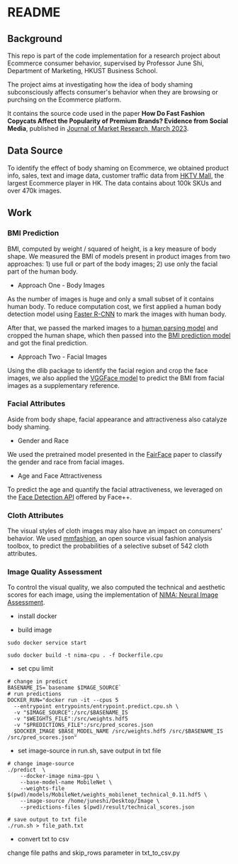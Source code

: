 # README

## Background

This repo is part of the code implementation for a research project about Ecommerce consumer behavior, supervised by Professor June Shi, Department of Marketing, HKUST Business School. 

The project aims at investigating how the idea of body shaming subconsciously affects consumer's behavior when they are browsing or purchsing on the Ecommerce platform.

It contains the source code used in the paper **How Do Fast Fashion Copycats Affect the Popularity of Premium Brands? Evidence from Social Media**, published in [Journal of Market Research, March 2023](https://repository.hkust.edu.hk/ir/Record/1783.1-125655).

## Data Source

To identify the effect of body shaming on Ecommerce, we obtained product info, sales, text and image data, customer traffic data from [HKTV Mall](https://opendatabank.hktvmall.com/portal/home), the largest Ecommerce player in HK. The data contains about 100k SKUs and over 470k images.

## Work

### BMI Prediction

BMI, computed by weight / squared of height, is a key measure of body shape. We measured the BMI of models present in product images from two approaches: 1) use full or part of the body images; 2) use only the facial part of the human body.

- Approach One - Body Images

As the number of images is huge and only a small subset of it contains human body. To reduce computation cost, we first applied a human body detection model using [Faster R-CNN](human_detection/frcnn.py) to mark the images with human body. 

After that, we passed the marked images to a [human parsing model](bmi_prediction/Self-Correction-Human-Parsing) and cropped the human shape, which then passed into the [BMI prediction model](bmi_prediction/bmi_prediction.py) and got the final prediction.

- Approach Two - Facial Images

Using the dlib package to identify the facial region and crop the face images, we also applied the [VGGFace model](facial_attributes/face2bmi) to predict the BMI from facial images as a supplementary reference.

### Facial Attributes

Aside from body shape, facial appearance and attractiveness also catalyze body shaming.  

- Gender and Race

We used the pretrained model presented in the [FairFace](facial_attributes/FairFace) paper to classify the gender and race from facial images. 

- Age and Face Attractiveness

To predict the age and quantify the facial attractiveness, we leveraged on the [Face Detection API](https://console.faceplusplus.com/documents/5679127) offered by Face++.


### Cloth Attributes

The visual styles of cloth images may also have an impact on consumers' behavior. We used [mmfashion](https://github.com/Karenou/mmfashion), an open source visual fashion analysis toolbox, to predict the probabilities of a selective subset of 542 cloth attributes.

### Image Quality Assessment

To control the visual quality, we also computed the technical and aesthetic scores for each image, using the implementation of [NIMA: Neural Image Assessment](https://github.com/idealo/image-quality-assessment).

- install docker

- build image

```
sudo docker service start

sudo docker build -t nima-cpu . -f Dockerfile.cpu
```

- set cpu limit

```
# change in predict
BASENAME_IS=`basename $IMAGE_SOURCE`
# run predictions
DOCKER_RUN="docker run -it --cpus 5
  --entrypoint entrypoints/entrypoint.predict.cpu.sh \
  -v "$IMAGE_SOURCE":/src/$BASENAME_IS
  -v "$WEIGHTS_FILE":/src/weights.hdf5
  -v "$PREDICTIONS_FILE":/src/pred_scores.json
  $DOCKER_IMAGE $BASE_MODEL_NAME /src/weights.hdf5 /src/$BASENAME_IS /src/pred_scores.json"
```

- set image-source in run.sh, save output in txt file

```
# change image-source
./predict  \
	--docker-image nima-gpu \
	--base-model-name MobileNet \
	--weights-file $(pwd)/models/MobileNet/weights_mobilenet_technical_0.11.hdf5 \
	--image-source /home/juneshi/Desktop/Image \
	--predictions-files $(pwd)/result/technical_scores.json

# save output to txt file
./run.sh > file_path.txt
```

- convert txt to csv

change file paths and skip_rows parameter in txt_to_csv.py
